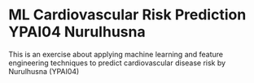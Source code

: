 # ML Cardiovascular Risk Prediction YPAI04 Nurulhusna
 This is an exercise about applying machine learning and feature engineering techniques to predict cardiovascular disease risk by Nurulhusna (YPAI04)
